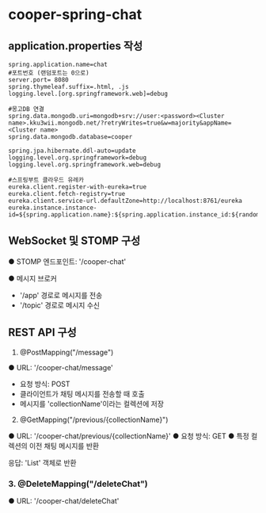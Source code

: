 # cooper-spring-chat

## application.properties 작성

    spring.application.name=chat
    #포트번호 (랜덤포트는 0으로)
    server.port= 8080
    spring.thymeleaf.suffix=.html, .js
    logging.level.[org.springframework.web]=debug
    
    #몽고DB 연결
    spring.data.mongodb.uri=mongodb+srv://user:<password><Cluster name>.kku3wii.mongodb.net/?retryWrites=true&w=majority&appName=<Cluster name>
    spring.data.mongodb.database=cooper
    
    spring.jpa.hibernate.ddl-auto=update
    logging.level.org.springframework=debug
    logging.level.org.springframework.web=debug
    
    #스프링부트 클라우드 유레카
    eureka.client.register-with-eureka=true
    eureka.client.fetch-registry=true
    eureka.client.service-url.defaultZone=http://localhost:8761/eureka
    eureka.instance.instance-id=${spring.application.name}:${spring.application.instance_id:${random.value}}


## WebSocket 및 STOMP 구성

● STOMP 엔드포인트: '/cooper-chat'

● 메시지 브로커
- '/app' 경로로 메시지를 전송
- '/topic' 경로로 메시지 수신


## REST API 구성

1. @PostMapping("/message")

● URL: '/cooper-chat/message'
- 요청 방식: POST
- 클라이언트가 채팅 메시지를 전송할 때 호출
- 메시지를 'collectionName'이라는 컬렉션에 저장

2. @GetMapping("/previous/{collectionName}")

● URL: '/cooper-chat/previous/{collectionName}'
● 요청 방식: GET
● 특정 컬렉션의 이전 채팅 메시지를 반환

  응답: 'List<Chat>' 객체로 반환

### 3. @DeleteMapping("/deleteChat")

● URL: '/cooper-chat/deleteChat'
